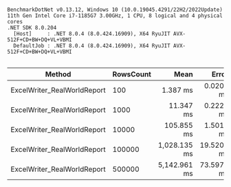 ```

BenchmarkDotNet v0.13.12, Windows 10 (10.0.19045.4291/22H2/2022Update)
11th Gen Intel Core i7-1185G7 3.00GHz, 1 CPU, 8 logical and 4 physical cores
.NET SDK 8.0.204
  [Host]     : .NET 8.0.4 (8.0.424.16909), X64 RyuJIT AVX-512F+CD+BW+DQ+VL+VBMI
  DefaultJob : .NET 8.0.4 (8.0.424.16909), X64 RyuJIT AVX-512F+CD+BW+DQ+VL+VBMI


```
| Method                      | RowsCount | Mean         | Error      | StdDev     | Allocated |
|---------------------------- |---------- |-------------:|-----------:|-----------:|----------:|
| ExcelWriter_RealWorldReport | 100       |     1.387 ms |  0.0200 ms |  0.0178 ms |  14.65 KB |
| ExcelWriter_RealWorldReport | 1000      |    11.347 ms |  0.2221 ms |  0.1969 ms |  14.43 KB |
| ExcelWriter_RealWorldReport | 10000     |   105.855 ms |  1.5015 ms |  1.2538 ms |  15.82 KB |
| ExcelWriter_RealWorldReport | 100000    | 1,028.135 ms | 19.5208 ms | 20.8870 ms |  29.59 KB |
| ExcelWriter_RealWorldReport | 500000    | 5,142.961 ms | 73.5973 ms | 65.2421 ms |   92.4 KB |
